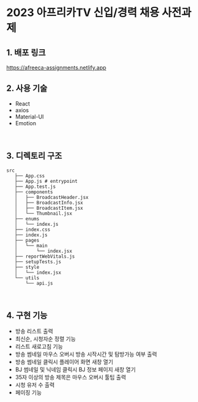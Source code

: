 # 2023 아프리카TV 신입/경력 채용 사전과제

## 1. 배포 링크

<https://afreeca-assignments.netlify.app>

## 2. 사용 기술

- React
- axios
- Material-UI
- Emotion

<br />

## 3. 디렉토리 구조

```shell
src
   ├── App.css
   ├── App.js # entrypoint
   ├── App.test.js
   ├── components
   │   ├── BroadcastHeader.jsx
   │   ├── BroadcastInfo.jsx
   │   ├── BroadcastItem.jsx
   │   └── Thumbnail.jsx
   ├── enums
   │   └── index.js
   ├── index.css
   ├── index.js
   ├── pages
   │   └── main
   │       └── index.jsx
   ├── reportWebVitals.js
   ├── setupTests.js
   ├── style
   │   └── index.jsx
   └── utils
       └── api.js
```

<br />

## 4. 구현 기능

- 방송 리스트 출력
- 최신순, 시청자순 정렬 기능
- 리스트 새로고침 기능
- 방송 썸네일 마우스 오버시 방송 시작시간 및 탐방가능 여부 출력
- 방송 썸네일 클릭시 플레이어 화면 새창 열기
- BJ 썸네일 및 닉네임 클릭시 BJ 정보 페이지 새창 열기
- 35자 이상의 방송 제목은 마우스 오버시 툴팁 출력
- 시청 유저 수 출력
- 페이징 기능
